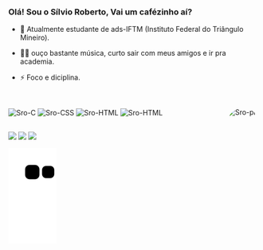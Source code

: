### Olá! Sou o Sílvio Roberto, Vai um cafézinho aí?

- 🤞  Atualmente estudante de ads-IFTM (Instituto Federal do Triângulo Mineiro).
- 🐱‍💻 ouço bastante música, curto sair com meus amigos e ir pra academia.
- ⚡ Foco e diciplina.

  ##
</div>  
<div style="display: inline_block"><br>
  <img align="center" alt="Sro-C" height="50" width="50" src="https://cdn.jsdelivr.net/gh/devicons/devicon/icons/c/c-original.svg">
  <img align="center" alt="Sro-CSS" height="50" width="50" src="https://cdn.jsdelivr.net/gh/devicons/devicon/icons/css3/css3-original.svg">
  <img align="center" alt="Sro-HTML" height="50" width="50" src="https://cdn.jsdelivr.net/gh/devicons/devicon/icons/html5/html5-original.svg">
  <img align="center" alt="Sro-HTML" height="50" width="50" src="https://cdn.jsdelivr.net/gh/devicons/devicon/icons/javascript/javascript-original.svg">
  <img align="right" alt="Sro-pic" height="150" style="border-radius:50px;" 
  src="https://media1.tenor.com/images/0dd77cfab0e820017bb078f029817883/tenor.gif?itemid=15911029">
</div>
</div>
  
  ##
<div>
   <a href="https://www.instagram.com/s_robertocs/" target="_blank"><img src="https://img.shields.io/badge/-Instagram-%23E4405F?style=for-the-badge&logo=instagram&logoColor=white" target="_blank"></a>
   <a href="" target="_blank"><img src="https://img.shields.io/badge/Gmail-D14836?style=for-the-badge&logo=gmail&logoColor=white" target="_blank"></a>
   <a href="https://api.whatsapp.com/send?phone=5534996343432&text=%F0%9F%91%8C" target="_blank"><img src="https://img.shields.io/badge/WhatsApp-25D366?style=for-the-badge&logo=whatsapp&logoColor=white" target="_blank"></a>
   
   
   ![Snake animation](https://github.com/rafaballerini/rafaballerini/blob/output/github-contribution-grid-snake.svg)
</div>
